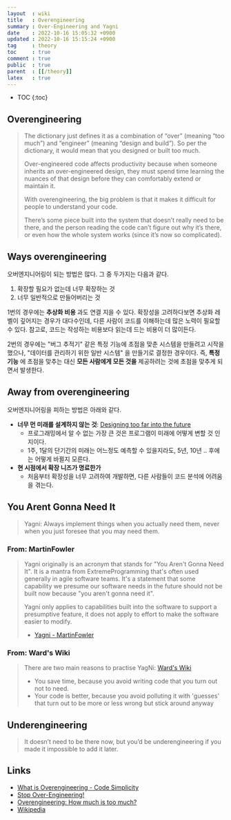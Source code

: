 ```yaml
---
layout  : wiki
title   : Overengineering
summary : Over-Engineering and Yagni
date    : 2022-10-16 15:05:32 +0900
updated : 2022-10-16 15:15:24 +0900
tag     : theory
toc     : true
comment : true
public  : true
parent  : [[/theory]]
latex   : true
---
```

* TOC
{:toc}

## Overengineering

> The dictionary just defines it as a combination of “over” (meaning “too much”) and “engineer” (meaning “design and build”). So per the dictionary, it would mean that you designed or built too much.
>
> Over-engineered code affects productivity because when someone inherits an over-engineered design, they must spend time
learning the nuances of that design before they can comfortably extend or maintain it.
> 
> With overengineering, the big problem is that it makes it difficult for people to understand your code.
> 
> There’s some piece built into the system that doesn’t really need to be there, and the person reading the code can’t figure out why it’s there, or even how the whole system works (since it’s now so complicated).

## Ways overengineering

오버엔지니어링이 되는 방법은 많다. 그 중 두가지는 다음과 같다.

1. 확장할 필요가 없는데 너무 확장하는 것
2. 너무 일반적으로 만들어버리는 것

1번의 경우에는 __추상화 비용__ 과도 연결 지을 수 있다. 확장성을 고려하다보면 추상화 레벨이 깊어지는 경우가 대다수인데, 다른 사람이 코드를 이해하는데 많은 노력이 필요할 수 있다. 참고로, 코드는 작성하는 비용보다 읽는데 드는 비용이 더 많이든다.

2번의 경우에는 "버그 추적기" 같은 특정 기능에 초점을 맞춘 시스템을 만들려고 시작을 했으나, "데이터를 관리하기 위한 일반 시스템" 을 만들기로 결정한 경우이다. 즉, __특정 기능__ 에 초점을 맞추는 대신 __모든 사람에게 모든 것을__ 제공하려는 것에 초점을 맞추게 되면서 발생한다.

## Away from overengineering

오버엔지니어링을 피하는 방법은 아래와 같다.

- __너무 먼 미래를 설계하지 않는 것__: [Designing too far into the future](https://www.codesimplicity.com/post/designing-too-far-into-the-future/)
    - 프로그래밍에서 알 수 없는 가장 큰 것은 프로그램이 미래에 어떻게 변할 것 인지이다.
    - 1주, 1달의 단기간의 미래는 어느정도 예측할 수 있을지라도, 5년, 10년 .. 후에는 어떻게 바뀔지 모른다.
- __현 시점에서 확장 니즈가 명료한가__
    - 처음부터 확장성을 너무 고려하여 개발하면, 다른 사람들이 코드 분석에 어려움을 겪는다.

## You Arent Gonna Need It

> Yagni: Always implement things when you actually need them, never when you just foresee that you may need them.

### From: MartinFowler

> Yagni originally is an acronym that stands for "You Aren't Gonna Need It". It is a mantra from ExtremeProgramming that's often used generally in agile software teams. It's a statement that some capability we presume our software needs in the future should not be built now because "you aren't gonna need it".
> 
> Yagni only applies to capabilities built into the software to support a presumptive feature, it does not apply to effort to make the software easier to modify.
> 
> - [Yagni - MartinFowler](https://martinfowler.com/bliki/Yagni.html)

### From: Ward's Wiki

> There are two main reasons to practise YagNi: [Ward's Wiki](http://wiki.c2.com/?YagNi)
> - You save time, because you avoid writing code that you turn out not to need.
> - Your code is better, because you avoid polluting it with 'guesses' that turn out to be more or less wrong but stick around anyway

## Underengineering

> It doesn’t need to be there now, but you’d be underengineering if you made it impossible to add it later.

## Links

- [What is Overengineering - Code Simplicity](https://www.codesimplicity.com/post/what-is-overengineering/)
- [Stop Over-Engineering!](https://www.industriallogic.com/img/blog/2005/09/StopOverEngineering.pdf)
- [Overengineering: How much is too much?](https://www.edn.com/overengineering-how-much-is-too-much/)
- [Wikipedia](https://en.wikipedia.org/wiki/Overengineering#:~:text=Overengineering%20%28or%20over-engineering%29%2C%20is%20the%20act%20of%20designing,effectiveness%20as%20that%20of%20the%20original%20design.%20)